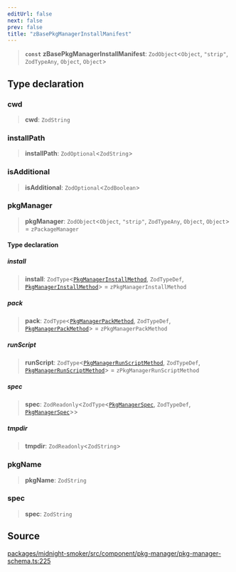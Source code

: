 ```yaml
---
editUrl: false
next: false
prev: false
title: "zBasePkgManagerInstallManifest"
---
```


> **`const`** **zBasePkgManagerInstallManifest**: `ZodObject`\<`Object`, `"strip"`, `ZodTypeAny`, `Object`, `Object`\>

## Type declaration

### cwd

> **cwd**: `ZodString`

### installPath

> **installPath**: `ZodOptional`\<`ZodString`\>

### isAdditional

> **isAdditional**: `ZodOptional`\<`ZodBoolean`\>

### pkgManager

> **pkgManager**: `ZodObject`\<`Object`, `"strip"`, `ZodTypeAny`, `Object`, `Object`\> = `zPackageManager`

#### Type declaration

##### install

> **install**: `ZodType`\<[`PkgManagerInstallMethod`](/api/midnight-smoker/midnight-smoker/pkg-manager/type-aliases/pkgmanagerinstallmethod/), `ZodTypeDef`, [`PkgManagerInstallMethod`](/api/midnight-smoker/midnight-smoker/pkg-manager/type-aliases/pkgmanagerinstallmethod/)\> = `zPkgManagerInstallMethod`

##### pack

> **pack**: `ZodType`\<[`PkgManagerPackMethod`](/api/midnight-smoker/midnight-smoker/pkg-manager/type-aliases/pkgmanagerpackmethod/), `ZodTypeDef`, [`PkgManagerPackMethod`](/api/midnight-smoker/midnight-smoker/pkg-manager/type-aliases/pkgmanagerpackmethod/)\> = `zPkgManagerPackMethod`

##### runScript

> **runScript**: `ZodType`\<[`PkgManagerRunScriptMethod`](/api/midnight-smoker/midnight-smoker/pkg-manager/type-aliases/pkgmanagerrunscriptmethod/), `ZodTypeDef`, [`PkgManagerRunScriptMethod`](/api/midnight-smoker/midnight-smoker/pkg-manager/type-aliases/pkgmanagerrunscriptmethod/)\> = `zPkgManagerRunScriptMethod`

##### spec

> **spec**: `ZodReadonly`\<`ZodType`\<[`PkgManagerSpec`](/api/midnight-smoker/midnight-smoker/plugin/helpers/classes/pkgmanagerspec/), `ZodTypeDef`, [`PkgManagerSpec`](/api/midnight-smoker/midnight-smoker/plugin/helpers/classes/pkgmanagerspec/)\>\>

##### tmpdir

> **tmpdir**: `ZodReadonly`\<`ZodString`\>

### pkgName

> **pkgName**: `ZodString`

### spec

> **spec**: `ZodString`

## Source

[packages/midnight-smoker/src/component/pkg-manager/pkg-manager-schema.ts:225](https://github.com/boneskull/midnight-smoker/blob/417858b/packages/midnight-smoker/src/component/pkg-manager/pkg-manager-schema.ts#L225)
